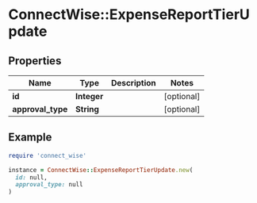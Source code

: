 # ConnectWise::ExpenseReportTierUpdate

## Properties

| Name | Type | Description | Notes |
| ---- | ---- | ----------- | ----- |
| **id** | **Integer** |  | [optional] |
| **approval_type** | **String** |  | [optional] |

## Example

```ruby
require 'connect_wise'

instance = ConnectWise::ExpenseReportTierUpdate.new(
  id: null,
  approval_type: null
)
```

